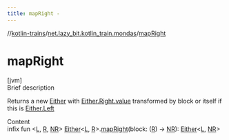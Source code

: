 ```yaml
---
title: mapRight -
---
```

//[kotlin-trains](../index.md)/[net.lazy_bit.kotlin_train.mondas](index.md)/[mapRight](map-right.md)



# mapRight  
[jvm]  
Brief description  


Returns a new [Either](-either/index.md) with [Either.Right.value](-either/-right/index.md#net.lazy_bit.kotlin_train.mondas/Either.Right/value/#/PointingToDeclaration/) transformed by block or itself if this is [Either.Left](-either/-left/index.md)

  
Content  
infix fun <[L](map-right.md), [R](map-right.md), [NR](map-right.md)> [Either](-either/index.md)<[L](map-right.md), [R](map-right.md)>.[mapRight](map-right.md)(block: ([R](map-right.md)) -> [NR](map-right.md)): [Either](-either/index.md)<[L](map-right.md), [NR](map-right.md)>  



